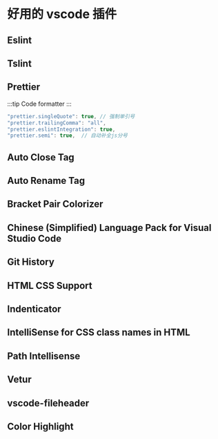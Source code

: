 # 好用的 vscode 插件

## Eslint

## Tslint

## Prettier

:::tip
Code formatter
:::

```js
"prettier.singleQuote": true, // 强制单引号
"prettier.trailingComma": "all",
"prettier.eslintIntegration": true,
"prettier.semi": true,  // 自动补全js分号
```

## Auto Close Tag

## Auto Rename Tag

## Bracket Pair Colorizer

## Chinese (Simplified) Language Pack for Visual Studio Code

## Git History

## HTML CSS Support

## Indenticator

## IntelliSense for CSS class names in HTML

## Path Intellisense

## Vetur

## vscode-fileheader

## Color Highlight